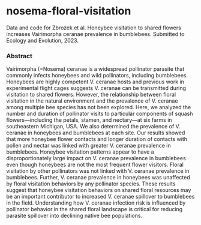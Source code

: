# nosema-floral-visitation
Data and code for Zbrozek et al. Honeybee visitation to shared flowers  increases Vairimorpha ceranae prevalence in bumblebees. Submitted to Ecology and Evolution, 2023.



### Abstract
Vairimorpha (=Nosema) ceranae is a widespread pollinator parasite that commonly infects honeybees and wild pollinators, including bumblebees. Honeybees are highly competent V. ceranae hosts and previous work in experimental flight cages suggests V. ceranae can be transmitted during visitation to shared flowers. However, the relationship between floral visitation in the natural environment and the prevalence of V. ceranae among multiple bee species has not been explored. Here, we analyzed the number and duration of pollinator visits to particular components of squash flowers—including the petals, stamen, and nectary—at six farms in southeastern Michigan, USA. We also determined the prevalence of V. ceranae in honeybees and bumblebees at each site. Our results showed that more honeybee flower contacts and longer duration of contacts with pollen and nectar was linked with greater V. ceranae prevalence in bumblebees. Honeybee visitation patterns appear to have a disproportionately large impact on V. ceranae prevalence in bumblebees even though honeybees are not the most frequent flower visitors. Floral visitation by other pollinators was not linked with V. ceranae prevalence in bumblebees.  Further, V. ceranae prevalence in honeybees was unaffected by floral visitation behaviors by any pollinator species. These results suggest that honeybee visitation behaviors on shared floral resources may be an important contributor to increased V. ceranae spillover to bumblebees in the field. Understanding how V. ceranae infection risk is influenced by pollinator behavior in the shared floral landscape is critical for reducing parasite spillover into declining native bee populations. 
